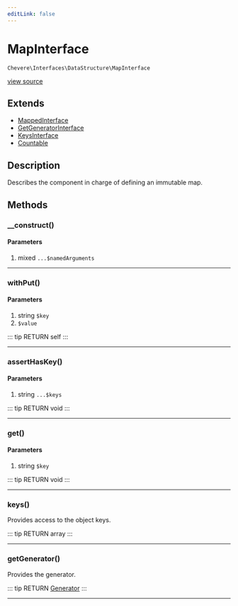 ```yaml
---
editLink: false
---
```


# MapInterface

`Chevere\Interfaces\DataStructure\MapInterface`

[view source](https://github.com/chevere/chevere/blob/master/src/Chevere/Interfaces/DataStructure/MapInterface.php)

## Extends

- [MappedInterface](./MappedInterface.md)
- [GetGeneratorInterface](./GetGeneratorInterface.md)
- [KeysInterface](./KeysInterface.md)
- [Countable](https://www.php.net/manual/class.countable)

## Description

Describes the component in charge of defining an immutable map.

## Methods

### __construct()

#### Parameters

1. mixed `...$namedArguments`

---

### withPut()

#### Parameters

1. string `$key`
2.  `$value`

::: tip RETURN
self
:::

---

### assertHasKey()

#### Parameters

1. string `...$keys`

::: tip RETURN
void
:::

---

### get()

#### Parameters

1. string `$key`

::: tip RETURN
void
:::

---

### keys()

Provides access to the object keys.

::: tip RETURN
array
:::

---

### getGenerator()

Provides the generator.

::: tip RETURN
[Generator](https://www.php.net/manual/class.generator)
:::

---
